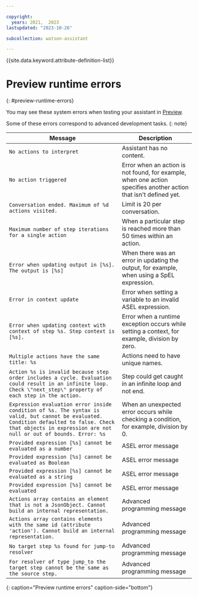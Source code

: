 ```yaml
---

copyright:
  years: 2021,  2023
lastupdated: "2023-10-26"

subcollection: watson-assistant

---
```


{{site.data.keyword.attribute-definition-list}}



# Preview runtime errors
{: #preview-runtime-errors}

You may see these system errors when testing your assistant in [Preview](/docs/watson-assistant?topic=watson-assistant-review).

Some of these errors correspond to advanced development tasks.
{: note}

| Message | Description |
| ---- | ---- | 
| `No actions to interpret` | Assistant has no content. |
| `No action triggered` | Error when an action is not found, for example, when one action specifies another action that isn't defined yet. |
| `Conversation ended. Maximum of %d actions visited.` | Limit is 20 per conversation. |
| `Maximum number of step iterations for a single action` | When a particular step is reached more than 50 times within an action. |
| `Error when updating output in [%s]. The output is [%s]` | When there was an error in updating the output, for example, when using a  SpEL expression. | 
| `Error in context update` | Error when setting a variable to an invalid ASEL expression. | 
| `Error when updating context with context of step %s. Step context is [%s].` | Error when a runtime exception occurs while setting a context, for example, division by zero. |
| `Multiple actions have the same title: %s` | Actions need to have unique names. |
| `Action %s is invalid because step order includes a cycle. Evaluation could result in an infinite loop. Check \"next_step\" property of each step in the action.` | Step could get caught in an infinite loop and not end. |
| `Expression evaluation error inside condition of %s. The syntax is valid, but cannot be evaluated. Condition defaulted to false. Check that objects in expression are not null or out of bounds. Error: %s` | When an unexpected error occurs while checking a condition, for example, division by 0. |
| `Provided expression [%s] cannot be evaluated as a number` | ASEL error message | 
| `Provided expression [%s] cannot be evaluated as Boolean` | ASEL error message | 
| `Provided expression [%s] cannot be evaluated as a string` | ASEL error message | 
| `Provided expression [%s] cannot be evaluated` | ASEL error message | 
| `Actions array contains an element that is not a JsonObject. Cannot build an internal representation.` | Advanced programming message | 
| `Actions array contains elements with the same id (attribute 'action'). Cannot build an internal representation.` | Advanced programming message | 
| `No target step %s found for jump-to resolver` | Advanced programming message | 
| `For resolver of type jump_to the target step cannot be the same as the source step.` | Advanced programming message | 
{: caption="Preview runtime errors" caption-side="bottom"}
